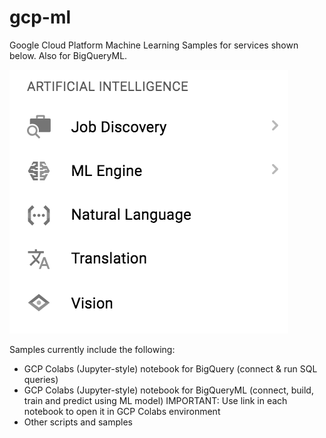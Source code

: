 # gcp-ml

Google Cloud Platform Machine Learning Samples for services shown below.  Also for BigQueryML.

![GCP AI](/images/gcp-ai.png)

Samples currently include the following:
 - GCP Colabs (Jupyter-style) notebook for BigQuery (connect & run SQL queries)
 - GCP Colabs (Jupyter-style) notebook for BigQueryML (connect, build, train and predict using ML model) IMPORTANT: Use link in each notebook to open it in GCP Colabs environment
 - Other scripts and samples

